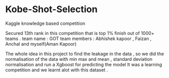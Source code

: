 # Kobe-Shot-Selection
Kaggle knowledge based competition

Secured 13th rank in this competition that is top 1% finish out of 1000+ teams .
team name : GOT 
team members : Abhishek kapoor , Faizan , Anchal and myself(Aman Kapoor)

The whole idea in this project to find the leakage in the data , so we did the normalisation of the data with min max and mean , standard deviation 
normalisation and run a Xgboost for predicting the model 
It was a learning competition and we learnt alot with this dataset .
